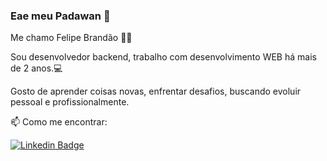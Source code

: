 ### Eae meu Padawan 👋

Me chamo Felipe Brandão 👨‍💻

Sou desenvolvedor backend, trabalho com desenvolvimento WEB há mais de 2 anos.💻

Gosto de aprender coisas novas, enfrentar desafios, buscando evoluir pessoal e profissionalmente.

📫 Como me encontrar:

 [![Linkedin Badge](https://img.shields.io/badge/-LinkedIn-blue?style=flat-square&logo=Linkedin&logoColor=white&link=https://www.linkedin.com/in/brandaofelipe/)](https://www.linkedin.com/in/brandaofelipe/)

<!--
**flsbrandao/flsbrandao** is a ✨ _special_ ✨ repository because its `README.md` (this file) appears on your GitHub profile.

Here are some ideas to get you started:

- 🔭 I’m currently working on ...
- 🌱 I’m currently learning ...
- 👯 I’m looking to collaborate on ...
- 🤔 I’m looking for help with ...
- 💬 Ask me about ...
- 📫 How to reach me: ...
- 😄 Pronouns: ...
- ⚡ Fun fact: ...
-->
